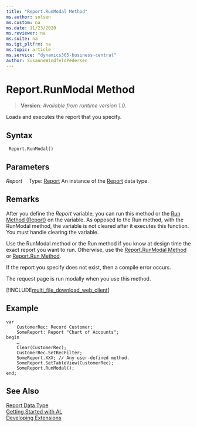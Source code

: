 ```yaml
---
title: "Report.RunModal Method"
ms.author: solsen
ms.custom: na
ms.date: 11/23/2020
ms.reviewer: na
ms.suite: na
ms.tgt_pltfrm: na
ms.topic: article
ms.service: "dynamics365-business-central"
author: SusanneWindfeldPedersen
---
```

[//]: # (START>DO_NOT_EDIT)
[//]: # (IMPORTANT:Do not edit any of the content between here and the END>DO_NOT_EDIT.)
[//]: # (Any modifications should be made in the .xml files in the ModernDev repo.)
# Report.RunModal Method
> **Version**: _Available from runtime version 1.0._

Loads and executes the report that you specify.


## Syntax
```
 Report.RunModal()
```

## Parameters
*Report*
&emsp;Type: [Report](report-data-type.md)
An instance of the [Report](report-data-type.md) data type.


[//]: # (IMPORTANT: END>DO_NOT_EDIT)

## Remarks  
After you define the *Report* variable, you can run this method or the [Run Method \(Report\)](reportinstance-run-method.md) on the variable. As opposed to the Run method, with the RunModal method, the variable is not cleared after it executes this function. You must handle clearing the variable.

Use the RunModal method or the Run method if you know at design time the exact report you want to run. Otherwise, use the [Report.RunModal Method](report-runmodal-method.md) or [Report.Run Method](report-run-method.md).  
  
 If the report you specify does not exist, then a compile error occurs.  
  
 The request page is run modally when you use this method. 


[!INCLUDE[multi_file_download_web_client](../../includes/multi_file_download_web_client.md)]
  
## Example  

```  
var
    CustomerRec: Record Customer;
    SomeReport: Report "Chart of Accounts";
begin
    …  
    Clear(CustomerRec);  
    CustomerRec.SetRecFilter;  
    SomeReport.XXX; // Any user-defined method.  
    SomeReport.SetTableView(CustomerRec);  
    SomeReport.RunModal();
end;  
```  

## See Also
[Report Data Type](report-data-type.md)  
[Getting Started with AL](../../devenv-get-started.md)  
[Developing Extensions](../../devenv-dev-overview.md)